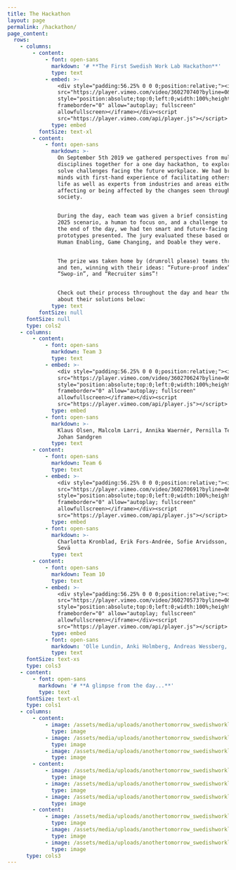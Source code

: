 ```yaml
---
title: The Hackathon
layout: page
permalink: /hackathon/
page_content:
  rows:
    - columns:
        - content:
            - font: open-sans
              markdown: '# **The First Swedish Work Lab Hackathon**'
              type: text
            - embed: >-
                <div style="padding:56.25% 0 0 0;position:relative;"><iframe
                src="https://player.vimeo.com/video/360270740?byline=0&portrait=0"
                style="position:absolute;top:0;left:0;width:100%;height:100%;"
                frameborder="0" allow="autoplay; fullscreen"
                allowfullscreen></iframe></div><script
                src="https://player.vimeo.com/api/player.js"></script>
              type: embed
          fontSize: text-xl
        - content:
            - font: open-sans
              markdown: >-
                On September 5th 2019 we gathered perspectives from multiple
                disciplines together for a one day hackathon, to explore and
                solve challenges facing the future workplace. We had bright
                minds with first-hand experience of facilitating others' work
                life as well as experts from industries and areas either
                affecting or being affected by the changes seen throughout
                society.


                During the day, each team was given a brief consisting of a year
                2025 scenario, a human to focus on, and a challenge to solve. At
                the end of the day, we had ten smart and future-facing
                prototypes presented. The jury evaluated these based on how
                Human Enabling, Game Changing, and Doable they were. 


                The prize was taken home by (drumroll please) teams three, six,
                and ten, winning with their ideas: “Future-proof index”,
                “Swop-in”, and “Recruiter sims”! 


                Check out their process throughout the day and hear them talk
                about their solutions below:
              type: text
          fontSize: null
      fontSize: null
      type: cols2
    - columns:
        - content:
            - font: open-sans
              markdown: Team 3
              type: text
            - embed: >-
                <div style="padding:56.25% 0 0 0;position:relative;"><iframe
                src="https://player.vimeo.com/video/360270624?byline=0&portrait=0"
                style="position:absolute;top:0;left:0;width:100%;height:100%;"
                frameborder="0" allow="autoplay; fullscreen"
                allowfullscreen></iframe></div><script
                src="https://player.vimeo.com/api/player.js"></script>
              type: embed
            - font: open-sans
              markdown: >-
                Klaus Olsen, Malcolm Larri, Annika Waernér, Pernilla Tellefors,
                Johan Sandgren
              type: text
        - content:
            - font: open-sans
              markdown: Team 6
              type: text
            - embed: >-
                <div style="padding:56.25% 0 0 0;position:relative;"><iframe
                src="https://player.vimeo.com/video/360270691?byline=0&portrait=0"
                style="position:absolute;top:0;left:0;width:100%;height:100%;"
                frameborder="0" allow="autoplay; fullscreen"
                allowfullscreen></iframe></div><script
                src="https://player.vimeo.com/api/player.js"></script>
              type: embed
            - font: open-sans
              markdown: >-
                Charlotta Kronblad, Erik Fors-Andrée, Sofie Arvidsson, Carolina
                Sevä
              type: text
        - content:
            - font: open-sans
              markdown: Team 10
              type: text
            - embed: >-
                <div style="padding:56.25% 0 0 0;position:relative;"><iframe
                src="https://player.vimeo.com/video/360270573?byline=0&portrait=0"
                style="position:absolute;top:0;left:0;width:100%;height:100%;"
                frameborder="0" allow="autoplay; fullscreen"
                allowfullscreen></iframe></div><script
                src="https://player.vimeo.com/api/player.js"></script>
              type: embed
            - font: open-sans
              markdown: 'Olle Lundin, Anki Holmberg, Andreas Wessberg, Johan Zetterström'
              type: text
      fontSize: text-xs
      type: cols3
    - content:
        - font: open-sans
          markdown: '# **A glimpse from the day...**'
          type: text
      fontSize: text-xl
      type: cols1
    - columns:
        - content:
            - image: /assets/media/uploads/anothertomorrow_swedishworklab_25.jpg
              type: image
            - image: /assets/media/uploads/anothertomorrow_swedishworklab_40.jpg
              type: image
            - image: /assets/media/uploads/anothertomorrow_swedishworklab_97.jpg
              type: image
        - content:
            - image: /assets/media/uploads/anothertomorrow_swedishworklab_11.jpg
              type: image
            - image: /assets/media/uploads/anothertomorrow_swedishworklab_74.jpg
              type: image
            - image: /assets/media/uploads/anothertomorrow_swedishworklab_150.jpg
              type: image
        - content:
            - image: /assets/media/uploads/anothertomorrow_swedishworklab_20.jpg
              type: image
            - image: /assets/media/uploads/anothertomorrow_swedishworklab_82.jpg
              type: image
            - image: /assets/media/uploads/anothertomorrow_swedishworklab_164.jpg
              type: image
      type: cols3
---
```


